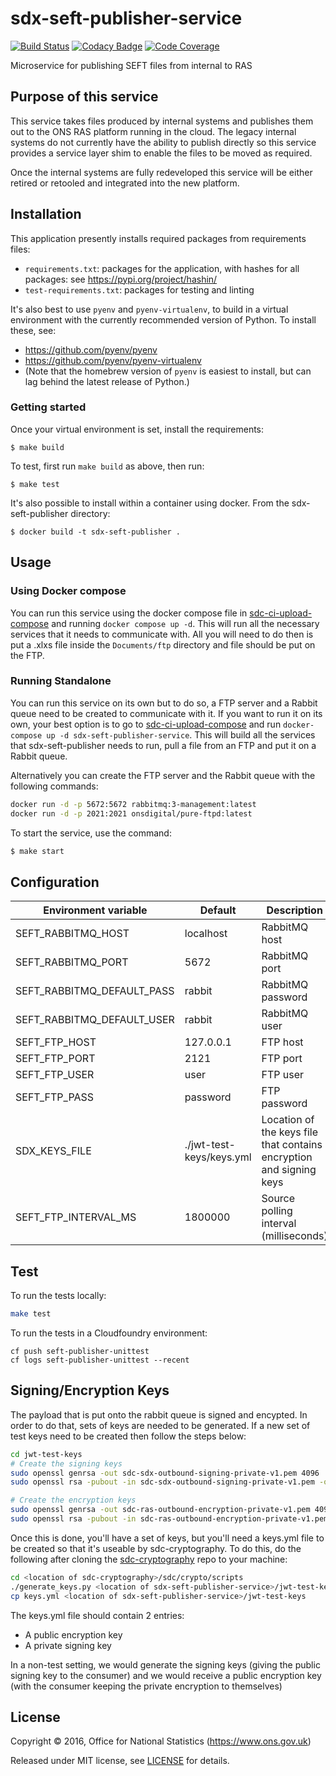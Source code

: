# sdx-seft-publisher-service

[![Build Status](https://travis-ci.org/ONSdigital/sdx-seft-publisher-service.svg?branch=master)](https://travis-ci.org/ONSdigital/sdx-seft-publisher-service) [![Codacy Badge](https://api.codacy.com/project/badge/Grade/475f9da4585c411fbbc1ac803ce2baf5)](https://www.codacy.com/app/ons-sdc/sdx-seft-publisher-service?utm_source=github.com&amp;utm_medium=referral&amp;utm_content=ONSdigital/sdx-seft-publisher-service&amp;utm_campaign=Badge_Grade) [![Code Coverage](https://codecov.io/gh/ONSdigital/sdx-seft-publisher-service/branch/master/graph/badge.svg)](https://codecov.io/gh/ONSdigital/sdx-seft-publisher-service)

Microservice for publishing SEFT files from internal to RAS

## Purpose of this service

This service takes files produced by internal systems and publishes them out to the ONS RAS platform running in the cloud. The legacy internal systems do not currently have the ability to publish directly so this service provides a service layer shim to enable the files to be moved as required.

Once the internal systems are fully redeveloped this service will be either retired or retooled and integrated into the new platform.

## Installation
This application presently installs required packages from requirements files:
- `requirements.txt`: packages for the application, with hashes for all packages: see https://pypi.org/project/hashin/
- `test-requirements.txt`: packages for testing and linting

It's also best to use `pyenv` and `pyenv-virtualenv`, to build in a virtual environment with the currently recommended version of Python.  To install these, see:
- https://github.com/pyenv/pyenv
- https://github.com/pyenv/pyenv-virtualenv
- (Note that the homebrew version of `pyenv` is easiest to install, but can lag behind the latest release of Python.)

### Getting started
Once your virtual environment is set, install the requirements:
```shell
$ make build
```

To test, first run `make build` as above, then run:
```shell
$ make test
```

It's also possible to install within a container using docker. From the sdx-seft-publisher directory:
```shell
$ docker build -t sdx-seft-publisher .
```

## Usage

### Using Docker compose

You can run this service using the docker compose file in [sdc-ci-upload-compose](https://github.com/ONSdigital/sdc-ci-upload-compose) and running `docker compose up -d`. This will run all the necessary services that
it needs to communicate with. All you will need to do then is put a .xlxs file inside the `Documents/ftp` directory and file should be put on the FTP.

### Running Standalone

You can run this service on its own but to do so, a FTP server and a Rabbit queue need to be created to communicate with it. If you want to run it on its own, your best option is to go to
[sdc-ci-upload-compose](https://github.com/ONSdigital/sdc-ci-upload-compose) and run `docker-compose up -d sdx-seft-publisher-service`. This will build all the services that sdx-seft-publisher
needs to run, pull a file from an FTP and put it on a Rabbit queue.

Alternatively you can create the FTP server and the Rabbit queue with the following commands:

```bash
docker run -d -p 5672:5672 rabbitmq:3-management:latest
docker run -d -p 2021:2021 onsdigital/pure-ftpd:latest
```

To start the service, use the command:

```bash
$ make start
```

## Configuration

| Environment variable          | Default   | Description
| --------------------          | -------   | -----------
| SEFT_RABBITMQ_HOST            | localhost | RabbitMQ host
| SEFT_RABBITMQ_PORT            | 5672      | RabbitMQ port
| SEFT_RABBITMQ_DEFAULT_PASS    | rabbit    | RabbitMQ password
| SEFT_RABBITMQ_DEFAULT_USER    | rabbit    | RabbitMQ user
| SEFT_FTP_HOST                 | 127.0.0.1 | FTP host
| SEFT_FTP_PORT                 | 2121      | FTP port
| SEFT_FTP_USER                 | user      | FTP user
| SEFT_FTP_PASS                 | password  | FTP password
| SDX_KEYS_FILE                 | ./jwt-test-keys/keys.yml | Location of the keys file that contains encryption and signing keys
| SEFT_FTP_INTERVAL_MS          | 1800000   | Source polling interval (milliseconds)

## Test

To run the tests locally:

```bash
make test
```

To run the tests in a Cloudfoundry environment:

```shell
cf push seft-publisher-unittest
cf logs seft-publisher-unittest --recent
```

## Signing/Encryption Keys

The payload that is put onto the rabbit queue is signed and encypted.  In order to do that, sets of keys are needed to be generated.
If a new set of test keys need to be created then follow the steps below:

```bash
cd jwt-test-keys
# Create the signing keys
sudo openssl genrsa -out sdc-sdx-outbound-signing-private-v1.pem 4096
sudo openssl rsa -pubout -in sdc-sdx-outbound-signing-private-v1.pem -out sdc-sdx-outbound-signing-public-v1.pem

# Create the encryption keys
sudo openssl genrsa -out sdc-ras-outbound-encryption-private-v1.pem 4096
sudo openssl rsa -pubout -in sdc-ras-outbound-encryption-private-v1.pem -out sdc-ras-outbound-encryption-public-v1.pem
```

Once this is done, you'll have a set of keys, but you'll need a keys.yml file to be created so that it's useable by sdc-cryptography.
To do this, do the following after cloning the [sdc-cryptography](https://github.com/ONSdigital/sdc-cryptography) repo to your machine:

```bash
cd <location of sdc-cryptography>/sdc/crypto/scripts
./generate_keys.py <location of sdx-seft-publisher-service>/jwt-test-keys
cp keys.yml <location of sdx-seft-publisher-service>/jwt-test-keys
```

The keys.yml file should contain 2 entries:

- A public encryption key
- A private signing key

In a non-test setting, we would generate the signing keys (giving the public signing key to the consumer) and we would receive a public encryption key
(with the consumer keeping the private encryption to themselves)

## License

Copyright ©‎ 2016, Office for National Statistics (<https://www.ons.gov.uk>)

Released under MIT license, see [LICENSE](LICENSE) for details.
